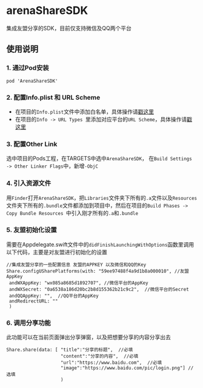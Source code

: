 # arenaShareSDK


集成友盟分享的SDK，目前仅支持微信及QQ两个平台

## 使用说明

### 1. 通过Pod安装

```
pod 'ArenaShareSDK'
```

### 2. 配置Info.plist 和 URL Scheme

- 在项目的`Info.plist`文件中添加白名单，具体操作请[戳这里](http://dev.umeng.com/social/ios/quick-integration)
- 在项目的`Info -> URL Types `里添加对应平台的`URL Scheme`，具体操作请[戳这里](http://dev.umeng.com/social/ios/quick-integration)

### 3. 配置Other Link

选中项目的Pods工程，在TARGETS中选中`ArenaShareSDK`， 在`Build Settings -> Other Linker Flags`中，新增`-ObjC`

### 4. 引入资源文件

用`Finder`打开`ArenaShareSDK`，把`Libraries`文件夹下所有的`.a`文件以及`Resources`文件夹下所有的`.bundle`文件都添加到项目中，然后在项目的`Build Phases -> Copy Bundle Resources `中引入刚才所有的`.a`和`.bundle`


### 5. 友盟初始化设置

需要在Appdelegate.swift文件中的`didFinishLaunchingWithOptions`函数里调用以下代码，主要是对友盟进行初始化的设置

```
//集成友盟分享的一些配置信息 友盟的APPKEY 以及微信和QQ的Key
Share.configUSharePlatforms(with: "59ee97488f4a9d1b8a000010", //友盟AppKey
 andWXAppKey: "wx085a8685d1892707", //微信平台的AppKey
 andWXSecret: "0a6538a186d20bc2b8d155362b21c9c2",  //微信平台的Secret
 andQQAppKey: "",  //QQ平台的AppKey
 andRedirectURL: "" 
 )
```

### 6. 调用分享功能

此功能可以在当前页面弹出分享弹窗，以及把想要分享的内容分享出去

```
Share.share(data: [ "title":"分享的标题",  //必填
                    "content":"分享的内容",  //必填
                    "url":"https://www.baidu.com",  //必填
                    "image":"https://www.baidu.com/pic/login.png"] //选填
                    )
```

